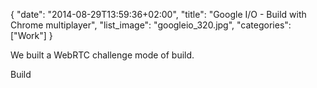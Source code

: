{
   "date": "2014-08-29T13:59:36+02:00",
   "title": "Google I/O - Build with Chrome multiplayer",
   "list_image": "googleio_320.jpg",
   "categories": ["Work"]
}


We built a WebRTC challenge mode of build.
<!--more-->
Build
